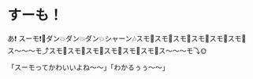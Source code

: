 <!--
{
    "title": "すーもすもすーも",
    "date": "2018-02-25",
    "description": "あの得体の知れない生き物"
}
-->

# すーも！
あ❗️ スーモ❗️🌚ダン💥ダン💥ダン💥シャーン🎶スモ🌝スモ🌚スモ🌝スモ🌚スモ🌝スモ🌚ス〜〜〜モ⤴スモ🌚スモ🌝スモ🌚スモ🌝スモ🌚スモ🌝ス～～～モ⤵🌞

「スーモってかわいいよね～～」「わかるぅぅ～～」